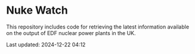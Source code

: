 # Nuke Watch

This repository includes code for retrieving the latest information available on the output of EDF nuclear power plants in the UK.

Last updated: 2024-12-22 04:12